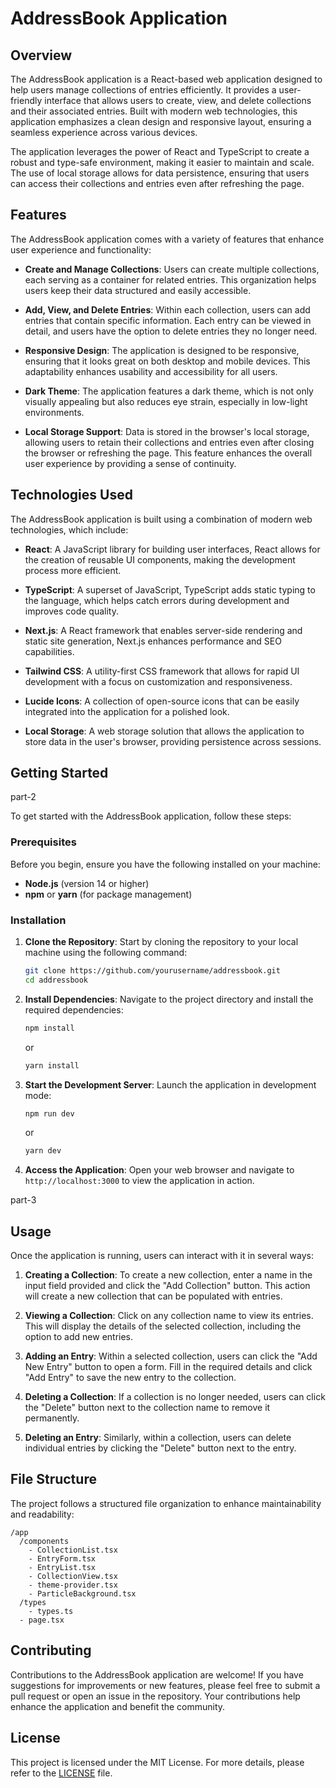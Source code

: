 # AddressBook Application

## Overview

The AddressBook application is a React-based web application designed to help users manage collections of entries efficiently. It provides a user-friendly interface that allows users to create, view, and delete collections and their associated entries. Built with modern web technologies, this application emphasizes a clean design and responsive layout, ensuring a seamless experience across various devices.

The application leverages the power of React and TypeScript to create a robust and type-safe environment, making it easier to maintain and scale. The use of local storage allows for data persistence, ensuring that users can access their collections and entries even after refreshing the page.

## Features

The AddressBook application comes with a variety of features that enhance user experience and functionality:

- **Create and Manage Collections**: Users can create multiple collections, each serving as a container for related entries. This organization helps users keep their data structured and easily accessible.

- **Add, View, and Delete Entries**: Within each collection, users can add entries that contain specific information. Each entry can be viewed in detail, and users have the option to delete entries they no longer need.

- **Responsive Design**: The application is designed to be responsive, ensuring that it looks great on both desktop and mobile devices. This adaptability enhances usability and accessibility for all users.

- **Dark Theme**: The application features a dark theme, which is not only visually appealing but also reduces eye strain, especially in low-light environments.

- **Local Storage Support**: Data is stored in the browser's local storage, allowing users to retain their collections and entries even after closing the browser or refreshing the page. This feature enhances the overall user experience by providing a sense of continuity.

## Technologies Used

The AddressBook application is built using a combination of modern web technologies, which include:

- **React**: A JavaScript library for building user interfaces, React allows for the creation of reusable UI components, making the development process more efficient.

- **TypeScript**: A superset of JavaScript, TypeScript adds static typing to the language, which helps catch errors during development and improves code quality.

- **Next.js**: A React framework that enables server-side rendering and static site generation, Next.js enhances performance and SEO capabilities.

- **Tailwind CSS**: A utility-first CSS framework that allows for rapid UI development with a focus on customization and responsiveness.

- **Lucide Icons**: A collection of open-source icons that can be easily integrated into the application for a polished look.

- **Local Storage**: A web storage solution that allows the application to store data in the user's browser, providing persistence across sessions.

## Getting Started

part-2

To get started with the AddressBook application, follow these steps:

### Prerequisites

Before you begin, ensure you have the following installed on your machine:

- **Node.js** (version 14 or higher)
- **npm** or **yarn** (for package management)

### Installation

1. **Clone the Repository**: Start by cloning the repository to your local machine using the following command:

   ```bash
   git clone https://github.com/yourusername/addressbook.git
   cd addressbook
   ```

2. **Install Dependencies**: Navigate to the project directory and install the required dependencies:

   ```bash
   npm install
   ```

   or

   ```bash
   yarn install
   ```

3. **Start the Development Server**: Launch the application in development mode:

   ```bash
   npm run dev
   ```

   or

   ```bash
   yarn dev
   ```

4. **Access the Application**: Open your web browser and navigate to `http://localhost:3000` to view the application in action.

part-3

## Usage

Once the application is running, users can interact with it in several ways:

1. **Creating a Collection**: To create a new collection, enter a name in the input field provided and click the "Add Collection" button. This action will create a new collection that can be populated with entries.

2. **Viewing a Collection**: Click on any collection name to view its entries. This will display the details of the selected collection, including the option to add new entries.

3. **Adding an Entry**: Within a selected collection, users can click the "Add New Entry" button to open a form. Fill in the required details and click "Add Entry" to save the new entry to the collection.

4. **Deleting a Collection**: If a collection is no longer needed, users can click the "Delete" button next to the collection name to remove it permanently.

5. **Deleting an Entry**: Similarly, within a collection, users can delete individual entries by clicking the "Delete" button next to the entry.

## File Structure

The project follows a structured file organization to enhance maintainability and readability:

```
/app
  /components
    - CollectionList.tsx
    - EntryForm.tsx
    - EntryList.tsx
    - CollectionView.tsx
    - theme-provider.tsx
    - ParticleBackground.tsx
  /types
    - types.ts
  - page.tsx
```

## Contributing

Contributions to the AddressBook application are welcome! If you have suggestions for improvements or new features, please feel free to submit a pull request or open an issue in the repository. Your contributions help enhance the application and benefit the community.

## License

This project is licensed under the MIT License. For more details, please refer to the [LICENSE](LICENSE) file.

